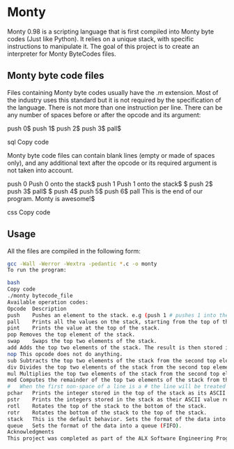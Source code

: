 # Monty

Monty 0.98 is a scripting language that is first compiled into Monty byte codes (Just like Python). It relies on a unique stack, with specific instructions to manipulate it. The goal of this project is to create an interpreter for Monty ByteCodes files.

## Monty byte code files

Files containing Monty byte codes usually have the .m extension. Most of the industry uses this standard but it is not required by the specification of the language. There is not more than one instruction per line. There can be any number of spaces before or after the opcode and its argument:

push 0$
push 1$
push 2$
push 3$
pall$

sql
Copy code

Monty byte code files can contain blank lines (empty or made of spaces only), and any additional text after the opcode or its required argument is not taken into account.

push 0 Push 0 onto the stack$
push 1 Push 1 onto the stack$
$
push 2$
push 3$
pall$
$
push 4$
push 5$
push 6$
pall This is the end of our program. Monty is awesome!$

css
Copy code

## Usage

All the files are compiled in the following form:

```bash
gcc -Wall -Werror -Wextra -pedantic *.c -o monty
To run the program:

bash
Copy code
./monty bytecode_file
Available operation codes:
Opcode	Description
push	Pushes an element to the stack. e.g (push 1 # pushes 1 into the stack)
pall	Prints all the values on the stack, starting from the top of the stack.
pint	Prints the value at the top of the stack.
pop	Removes the top element of the stack.
swap	Swaps the top two elements of the stack.
add	Adds the top two elements of the stack. The result is then stored in the second node, and the first node is removed.
nop	This opcode does not do anything.
sub	Subtracts the top two elements of the stack from the second top element. The result is then stored in the second node, and the first node is removed.
div	Divides the top two elements of the stack from the second top element. The result is then stored in the second node, and the first node is removed.
mul	Multiplies the top two elements of the stack from the second top element. The result is then stored in the second node, and the first node is removed.
mod	Computes the remainder of the top two elements of the stack from the second top element. The result is then stored in the second node, and the first node is removed.
#	When the first non-space of a line is a # the line will be treated as a comment.
pchar	Prints the integer stored in the top of the stack as its ASCII value representation.
pstr	Prints the integers stored in the stack as their ASCII value representation. It stops printing when the value is 0, when the stack is over, and when the value of the element is a non-ASCII value.
rotl	Rotates the top of the stack to the bottom of the stack.
rotr	Rotates the bottom of the stack to the top of the stack.
stack	This is the default behavior. Sets the format of the data into a stack (LIFO).
queue	Sets the format of the data into a queue (FIFO).
Acknowledgments
This project was completed as part of the ALX Software Engineering Program by Emmanuel Odenyire Anyira, a student at ALX Africa. For collaborations or inquiries, please contact Emmanuel via email at eodenyire@gmail.com or through LinkedIn.
